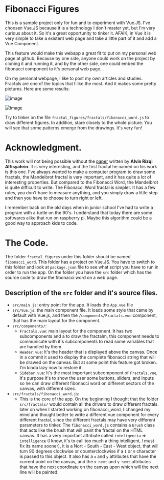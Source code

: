 # Fibonacci Figures

This is a sample project only for fun and to experiment with Vue.JS. I've choosen Vue.JS because
it is a technology I don't master yet, but I'm very curious about it. So it's a great opportunity to
tinker it. AFAIK, in Vue it is very simple to take a existent web page and take a little part of it
and add a Vue Component.

This feature would make this webapp a great fit to put on my personal web page at github. Because by
one side, anyone could work on the project by cloning it and running it, and by the other side, one could
embed the fibonacci component to it's personal web page.

On my personal webpage, I like to post my own articles and studies. Fractals are one of the topics that I
like the most. And it makes some pretty pictures. Here are some results:

![image](https://user-images.githubusercontent.com/3003032/119545057-58d81b80-bd60-11eb-89c9-3490dd672fe5.png)

![image](https://user-images.githubusercontent.com/3003032/119545128-773e1700-bd60-11eb-9bc3-46788d8bcfe6.png)

Try to tinker on the file `fractal_figures/fractals/fibonacci_word.js` to draw different figures. In addition,
stare closely to the whole picture. You will see that some patterns emerge from the drawings. It's very fun!

# Acknowledgment.

This work will not being possible without the [paper](https://informatika.stei.itb.ac.id/~rinaldi.munir/Matdis/2020-2021/Makalah/Makalah-Matdis-2020%20(123).pdf) written by **Alvin Rizqi Alfisyahrin**. It is very interesting, and the first fractal he named on his work is this one.
I've always wanted to make a computer program to draw some fractals, the Mandelbrot fractal is very important, and it
has quite a lot of interesting properties. But compared to the Fibonacci Word, the Mandelbrot is quite difficult to write.
The Fibonacci Word fractal is simpler. It has a few rules, you don't have to measure anything, and you simply draw a little
step and then you have to choose to turn right or left.

I remember back on the old days when in junior school I've had to write a program with a turtle on the 90's. I understand
that today there are some softwares alike that run on raspberry pi. Maybe this algorithm could be a good way to approach kids to code.

# The Code.

The folder `fractal_figures` under this folder should be named `fibonacci_word`. This folder has a project on Vue.JS. You have
to switch to this folder and look at `package.json` file to see what script you have to run in order to run the app. On the folder
you have the `src` folder which has the source code to draw the fibonacci word on a web page.

## Description of the `src` folder and it's source files.

- `src/main.js`: entry point for the app. It loads the `App.vue` file
- `src/Vue.js`: the main component file. It loads some style that came by default with Vue.js, and then the `/components/Fractals.vue` component, 
    that has the main layout for the component.
- `src/components/`:
    - `Fractals.vue`: main layout for the component. It has two subcomponents and a <canvas> to draw the fractalm, this component needs to
        communicate with it's subcomponents to read some variables that are handled by them.
    - `Header.vue`: It's the header that is displayed above the canvas. Once in a commit it used to display the complete fibonacci string
       that will be drawed on the canvas. But at some point this feature got broken. I'm kinda lazy now to restore it.
    - `Sidebar.vue`: It's the most important subcomponent of `Fractals.vue`, it's purpose it's to show the user some buttons, sliders, and inputs so
       he can draw different fibonacci word on different sectors of the canvas, with different sizes.
- `src/fractals/fibonacci_word.js`:
    - This is the core of the app. On the beginning I thought that the folder `src/fractals/` would contain all the drivers to draw different fractals.
        later on when I started working on fibonacci_word, I changed my mind and thought better to write a different vue component for every different
        fractal, since the different fractals may have very different parameters to tinker. The `fibonacci_word.js` contains a `Brush` class
        that acts like the brush that will paint the fractal on the HTML canvas. It has a very important attribute called `inteligencia` => `intelligence`
        (I know, it's to call too much a thing intelligent, I must fix its name sooner), it is a Nort - South - East - West object, that will 
        turn 90 degrees clockwise or counterclockwise if a `1` or `0` character is passed to this object. It also has a `x` and `y` attributes that have 
        the current point on the canvas, and the `x_next` and `y_next` attributes that have the next coordinate on the canvas upon which will the next line
        will be painted.


